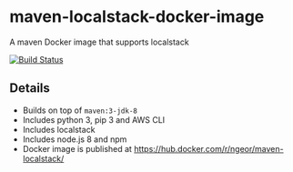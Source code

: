 # maven-localstack-docker-image
A maven Docker image that supports localstack

[![Build Status](https://travis-ci.org/ngeor/maven-localstack-docker-image.svg?branch=master)](https://travis-ci.org/ngeor/maven-localstack-docker-image)

## Details

- Builds on top of `maven:3-jdk-8`
- Includes python 3, pip 3 and AWS CLI
- Includes localstack
- Includes node.js 8 and npm
- Docker image is published at https://hub.docker.com/r/ngeor/maven-localstack/
